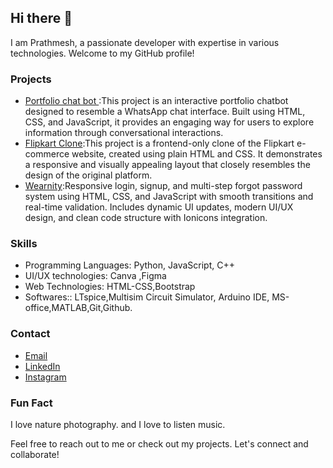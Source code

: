 ## Hi there 👋

I am Prathmesh, a passionate developer with expertise in various technologies. Welcome to my GitHub profile!

### Projects
- [Portfolio chat bot ](https://prathm05.github.io/Portfolio-Chat-Bot/):This project is an interactive portfolio chatbot designed to resemble a WhatsApp chat interface. Built using HTML, CSS, and JavaScript, it provides an engaging way for users to explore information through conversational interactions.
- [Flipkart Clone](https://prathm05.github.io/Flipkart-clone/):This project is a frontend-only clone of the Flipkart e-commerce website, created using plain HTML and CSS. It demonstrates a responsive and visually appealing layout that closely resembles the design of the original platform.
- [Wearnity](https://prathm05.io/wearnity/):Responsive login, signup, and multi-step forgot password system using HTML, CSS, and JavaScript with smooth transitions and real-time validation.
Includes dynamic UI updates, modern UI/UX design, and clean code structure with Ionicons integration.

### Skills
- Programming Languages: Python, JavaScript, C++
- UI/UX technologies: Canva ,Figma
- Web Technologies: HTML-CSS,Bootstrap
- Softwares:: LTspice,Multisim Circuit Simulator, Arduino IDE, MS-office,MATLAB,Git,Github.

### Contact
- [Email](prathmeshtakarde8@gmail.com)
- [LinkedIn](https://www.linkedin.com/in/prathmesh-takarde-4994522a0/)
- [Instagram](https://instagram.com/prathmesh_t_05)

### Fun Fact
I love nature photography. 
and I love to listen music.

Feel free to reach out to me or check out my projects. Let's connect and collaborate!
